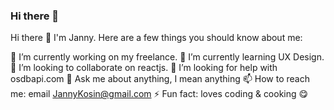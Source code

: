 ### Hi there 👋

<!--
**JannyHW/JannyHW** is a ✨ _special_ ✨ repository because its `README.md` (this file) appears on your GitHub profile.

Here are some ideas to get you started:

- 🔭 I’m currently working on ...
- 🌱 I’m currently learning ...
- 👯 I’m looking to collaborate on ...
- 🤔 I’m looking for help with ...
- 💬 Ask me about ...
- 📫 How to reach me: ...
- 😄 Pronouns: ...
- ⚡ Fun fact: ...
-->
Hi there 👋 I'm Janny. 
Here are a few things you should know about me:

🔭 I’m currently working on my freelance.
🌱 I’m currently learning UX Design.
👯 I’m looking to collaborate on reactjs.
🤔 I’m looking for help with osdbapi.com
💬 Ask me about anything, I mean anything
📫 How to reach me: email JannyKosin@gmail.com
⚡ Fun fact: loves coding & cooking 😋
